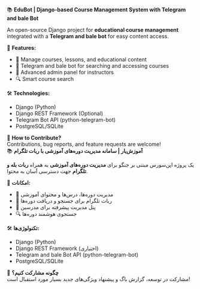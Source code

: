 📚 **EduBot | Django-based Course Management System with Telegram and bale Bot**  

An open-source Django project for **educational course management** integrated with a **Telegram and bale bot** for easy content access.  

🔹 **Features:**  
- 📖 Manage courses, lessons, and educational content  
- 🤖 Telegram  and bale bot for searching and accessing courses  
- 👥 Advanced admin panel for instructors  
- 🔍 Smart course search  

🛠 **Technologies:**  
- Django (Python)  
- Django REST Framework (Optional)  
- Telegram Bot API (python-telegram-bot)  
- PostgreSQL/SQLite  

📌 **How to Contribute?**  
Contributions, bug reports, and feature requests are welcome!  
 
 📚 **آموزش‌یار | سامانه مدیریت دوره‌های آموزشی با ربات تلگرام**  

یک پروژه اپن‌سورس مبتنی بر جنگو برای **مدیریت دوره‌های آموزشی** به همراه **ربات بله و تلگرام** جهت دسترسی آسان به محتوا.  

🔹 **امکانات:**  
- 📖 مدیریت دوره‌ها، درس‌ها و محتوای آموزشی  
- 🤖 ربات تلگرام برای جستجو و دریافت دوره‌ها  
- 👥 پنل مدیریت پیشرفته برای مدرسین  
- 🔍 جستجوی هوشمند دوره‌ها  

🛠 **تکنولوژی‌ها:**  
- Django (Python)  
- Django REST Framework (اختیاری)  
- Telegram and bale Bot API (python-telegram-bot)  
- PostgreSQL/SQLite  

📌 **چگونه مشارکت کنیم؟**  
مشارکت در توسعه، گزارش باگ و پیشنهاد ویژگی‌های جدید بسیار مورد استقبال است!  
